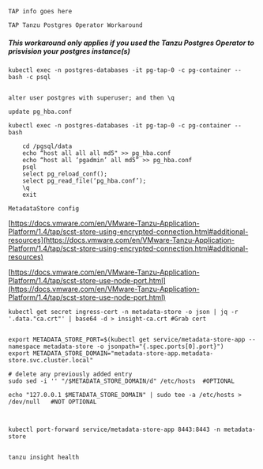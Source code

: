 ```TAP info goes here```




```TAP Tanzu Postgres Operator Workaround```


##### This workaround only applies if you used the Tanzu Postgres Operator to prisvision your postgres instance(s)



````
kubectl exec -n postgres-databases -it pg-tap-0 -c pg-container -- bash -c psql


alter user postgres with superuser; and then \q

````


```update pg_hba.conf```


````
kubectl exec -n postgres-databases -it pg-tap-0 -c pg-container -- bash

    cd /pgsql/data
    echo “host all all all md5" >> pg_hba.conf
    echo “host all ‘pgadmin’ all md5” >> pg_hba.conf
    psql
    select pg_reload_conf();
    select pg_read_file(‘pg_hba.conf’);
    \q
    exit

````

```MetadataStore config```


[https://docs.vmware.com/en/VMware-Tanzu-Application-Platform/1.4/tap/scst-store-using-encrypted-connection.html#additional-resources](https://docs.vmware.com/en/VMware-Tanzu-Application-Platform/1.4/tap/scst-store-using-encrypted-connection.html#additional-resources)


[https://docs.vmware.com/en/VMware-Tanzu-Application-Platform/1.4/tap/scst-store-use-node-port.html](https://docs.vmware.com/en/VMware-Tanzu-Application-Platform/1.4/tap/scst-store-use-node-port.html)


````
kubectl get secret ingress-cert -n metadata-store -o json | jq -r '.data."ca.crt"' | base64 -d > insight-ca.crt #Grab cert


export METADATA_STORE_PORT=$(kubectl get service/metadata-store-app --namespace metadata-store -o jsonpath="{.spec.ports[0].port}")
export METADATA_STORE_DOMAIN="metadata-store-app.metadata-store.svc.cluster.local"

# delete any previously added entry
sudo sed -i '' "/$METADATA_STORE_DOMAIN/d" /etc/hosts  #OPTIONAL

echo "127.0.0.1 $METADATA_STORE_DOMAIN" | sudo tee -a /etc/hosts > /dev/null   #NOT OPTIONAL



kubectl port-forward service/metadata-store-app 8443:8443 -n metadata-store


tanzu insight health

````
